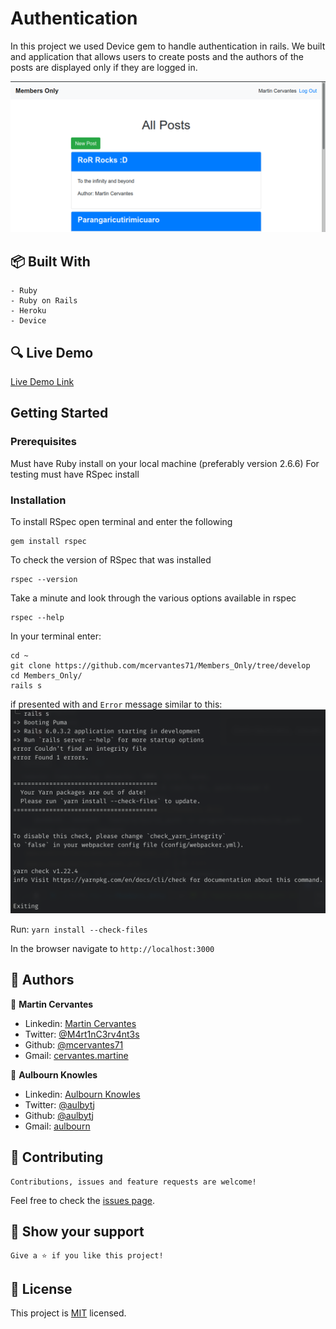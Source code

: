 # Authentication

In this project we used Device gem to handle authentication in rails. We built and application that allows users to create posts and the authors of the posts are displayed only if they are logged in.

![screenshot](./app/assets/images/Screenshot.png)

## :package: Built With

    - Ruby
    - Ruby on Rails
    - Heroku
    - Device

## :mag: Live Demo

[Live Demo Link](https://lit-ravine-29610.herokuapp.com/)


##  Getting Started

### Prerequisites

Must have Ruby install on your local machine (preferably version 2.6.6)
For testing must have RSpec install

### Installation

To install RSpec open terminal and enter the following

```
gem install rspec
```

To check the version of RSpec that was installed

```
rspec --version
```

Take a minute and look through the various options available in rspec

```
rspec --help
```

In your terminal enter:

```
cd ~
git clone https://github.com/mcervantes71/Members_Only/tree/develop
cd Members_Only/
rails s
```
if presented with and `Error` message similar to this:
![image](./app/assets/images/error.png)

Run:
``
yarn install --check-files
``

In the browser navigate to `http://localhost:3000`

## :busts_in_silhouette: Authors

👤 **Martin Cervantes**

- Linkedin: [Martin Cervantes](https://www.linkedin.com/in/cervantesmartin/)
- Twitter: [@M4rt1nC3rv4nt3s](https://twitter.com/M4rt1nC3rv4nt3s)
- Github: [@mcervantes71](https://github.com/mcervantes71)
- Gmail: [cervantes.martine](mailto:cervantes.martine@gmail.com)

👤 **Aulbourn Knowles**

- Linkedin: [Aulbourn Knowles](https://www.linkedin.com/in/aulbourn-knowles)
- Twitter: [@aulbytj](https://twitter.com/aulbytj)
- Github: [@aulbytj](https://github.com/aulbytj)
- Gmail: [aulbourn](mailto:aulbourn@gmail.com)

## 🤝 Contributing

    Contributions, issues and feature requests are welcome!

Feel free to check the [issues page](https://github.com/mcervantes71/Members_Only/issues).

## :star2: Show your support

    Give a ⭐️ if you like this project!

## 📝 License

This project is [MIT](lic.url) licensed.
